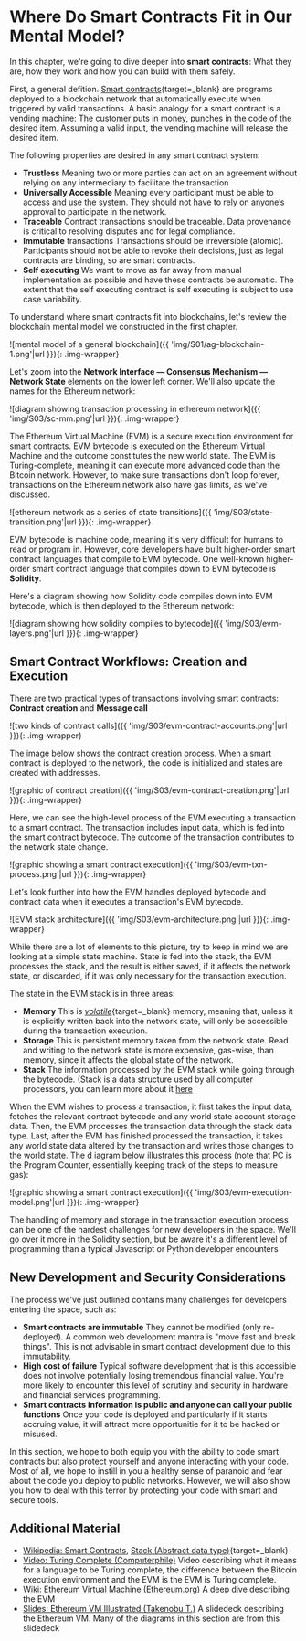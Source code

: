 # Where Do Smart Contracts Fit in Our Mental Model?
  
In this chapter, we're going to dive deeper into <b>smart contracts</b>: What they are, how they work and how you can build with them safely.

First, a general defition. [Smart contracts](https://en.wikipedia.org/wiki/Smart_contract){target=_blank} are programs deployed to a blockchain network that automatically execute when triggered by valid transactions. A basic analogy for a smart contract is a vending machine: The customer puts in money, punches in the code of the desired item. Assuming a valid input, the vending machine will release the desired item.
      
The following properties are desired in any smart contract system:

- **Trustless** Meaning two or more parties can act on an agreement without relying on any intermediary to facilitate the transaction
- **Universally Accessible** Meaning every participant must be able to access and use the system. They should not have to rely on anyone’s approval to participate in the network.
- **Traceable** Contract transactions should be traceable. Data provenance is critical to resolving disputes and for legal compliance.
- **Immutable** transactions Transactions should be irreversible (atomic). Participants should not be able to revoke their decisions, just as legal contracts are binding, so are smart contracts.
- **Self executing** We want to move as far away from manual implementation as possible and have these contracts be automatic. The extent that the self executing contract is self executing is subject to use case variability.

To understand where smart contracts fit into blockchains, let's review the blockchain mental model we constructed in the first chapter.
  
![mental model of a general blockchain]({{ 'img/S01/ag-blockchain-1.png'|url }}){: .img-wrapper}

Let's zoom into the **Network Interface — Consensus Mechanism — Network State** elements on the lower left corner. We'll also update the names for the Ethereum network:

![diagram showing transaction processing in ethereum network]({{ 'img/S03/sc-mm.png'|url }}){: .img-wrapper}

The Ethereum Virtual Machine (EVM) is a secure execution environment for smart contracts. EVM bytecode is executed on the Ethereum Virtual Machine and the outcome constitutes the new world state. The EVM is Turing-complete, meaning it can execute more advanced code than the Bitcoin network. However, to make sure transactions don't loop forever, transactions on the Ethereum network also have gas limits, as we've discussed.

![ethereum network as a series of state transitions]({{ 'img/S03/state-transition.png'|url }}){: .img-wrapper}

EVM bytecode is machine code, meaning it's very difficult for humans to read or program in. However, core developers have built higher-order smart contract languages that compile to EVM bytecode. One well-known higher-order smart contract language that compiles down to EVM bytecode is **Solidity**.

Here's a diagram showing how Solidity code compiles down into EVM bytecode, which is then deployed to the Ethereum network:

![diagram showing how solidity compiles to bytecode]({{ 'img/S03/evm-layers.png'|url }}){: .img-wrapper}

## Smart Contract Workflows: Creation and Execution

There are two practical types of transactions involving smart contracts: **Contract creation** and **Message call**

![two kinds of contract calls]({{ 'img/S03/evm-contract-accounts.png'|url }}){: .img-wrapper}

The image below shows the contract creation process. When a smart contract is deployed to the network, the code is initialized and states are created with addresses.

![graphic of contract creation]({{ 'img/S03/evm-contract-creation.png'|url }}){: .img-wrapper}

Here, we can see the high-level process of the EVM executing a transaction to a smart contract. The transaction includes input data, which is fed into the smart contract bytecode. The outcome of the transaction contributes to the network state change.

![graphic showing a smart contract execution]({{ 'img/S03/evm-txn-process.png'|url }}){: .img-wrapper}

Let's look further into how the EVM handles deployed bytecode and contract data when it executes a transaction's EVM bytecode.

![EVM stack architecture]({{ 'img/S03/evm-architecture.png'|url }}){: .img-wrapper}

While there are a lot of elements to this picture, try to keep in mind we are looking at a simple state machine. State is fed into the stack, the EVM processes the stack, and the result is either saved, if it affects the network state, or discarded, if it was only necessary for the transaction execution.

The state in the EVM stack is in three areas: 

- **Memory** This is [*volatile*](https://en.wikipedia.org/wiki/Volatile_memory){target=_blank} memory, meaning that, unless it is explicitly written back into the network state, will only be accessible during the transaction execution.
- **Storage** This is persistent memory taken from the network state. Read and writing to the network state is more expensive, gas-wise, than memory, since it affects the global state of the network.
- **Stack** The information processed by the EVM stack while going through the bytecode. (Stack is a data structure used by all computer processors, you can learn more about it [here](https://en.wikipedia.org/wiki/Stack_(abstract_data_type){target=_blank})

When the EVM wishes to process a transaction, it first takes the input data, fetches the relevant contract bytecode and any world state account storage data. Then, the EVM processes the transaction data through the stack data type. Last, after the EVM has finished processed the transaction, it takes any world state data altered by the transaction and writes those changes to the world state. The d iagram below illustrates this process (note that PC is the Program Counter, essentially keeping track of the steps to measure gas):

![graphic showing a smart contract execution]({{ 'img/S03/evm-execution-model.png'|url }}){: .img-wrapper}

The handling of memory and storage in the transaction execution process can be one of the hardest challenges for new developers in the space. We'll go over it more in the Solidity section, but be aware it's a different level of programming than a typical Javascript or Python developer encounters

## New Development and Security Considerations

The process we've just outlined contains many challenges for developers entering the space, such as:

- **Smart contracts are immutable** They cannot be modified (only re-deployed). A common web development mantra is "move fast and break things". This is not advisable in smart contract development due to this immutability.
- **High cost of failure** Typical software development that is this accessible does not involve potentially losing tremendous financial value. You're more likely to encounter this level of scrutiny and security in hardware and financial services programming.
- **Smart contracts information is public and anyone can call your public functions** Once your code is deployed and particularly if it starts accruing value, it will attract more opportunitie for it to be hacked or misused.

In this section, we hope to both equip you with the ability to code smart contracts but also protect yourself and anyone interacting with your code. Most of all, we hope to instill in you a healthy sense of paranoid and fear about the code you deploy to public networks. However, we will also show you how to deal with this terror by protecting your code with smart and secure tools.

## Additional Material

- [Wikipedia: Smart Contracts](https://en.wikipedia.org/wiki/Smart_contract), [Stack (Abstract data type)](https://en.wikipedia.org/wiki/Stack_(abstract_data_type)){target=_blank}
- [Video: Turing Complete (Computerphile)](https://www.youtube.com/watch?v=RPQD7-AOjMI) Video describing what it means for a language to be Turing complete, the difference between the Bitcoin execution environment and the EVM is the EVM is Turing complete.
- [Wiki: Ethereum Virtual Machine (Ethereum.org)](https://ethereum.org/en/developers/docs/evm/) A deep dive describing the EVM
- [Slides: Ethereum VM Illustrated (Takenobu T.)](https://takenobu-hs.github.io/downloads/ethereum_evm_illustrated.pdf) A slidedeck describing the Ethereum VM. Many of the diagrams in this section are from this slidedeck